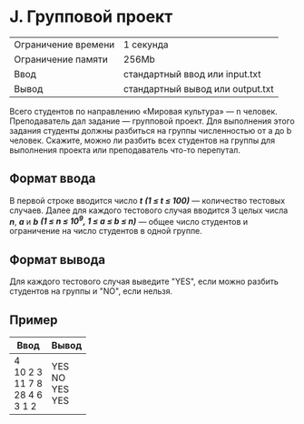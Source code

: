 J. Групповой проект
===================

|                     |                                  |
|---------------------|----------------------------------|
| Ограничение времени | 1 секунда                        |
| Ограничение памяти  | 256Mb                            |
| Ввод                | стандартный ввод или input.txt   |
| Вывод               | стандартный вывод или output.txt |

Всего студентов по направлению «Мировая культура» — n человек. Преподаватель дал задание — групповой проект. Для выполнения этого задания студенты должны разбиться на группы численностью от a до b человек. Скажите, можно ли разбить всех студентов на группы для выполнения проекта или преподаватель что-то перепутал.

Формат ввода
------------

В первой строке вводится число ***t*** ***(1 ≤ t ≤ 100)*** — количество тестовых случаев. Далее для каждого тестового случая вводится 3 целых числа ***n***, ***a*** и ***b*** ***(1 ≤ n ≤ 10<sup>9</sup>, 1 ≤ a ≤ b ≤ n)*** — общее число студентов и ограничение на число студентов в одной группе.

Формат вывода
-------------

Для каждого тестового случая выведите "YES", если можно разбить студентов на группы и "NO", если нельзя.

Пример
------

| Ввод                                     | Вывод                   |
|------------------------------------------|-------------------------|
| 4<br>10 2 3<br>11 7 8<br>28 4 6<br>3 1 2 | YES<br>NO<br>YES<br>YES |